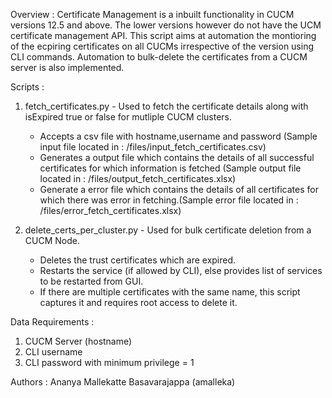 Overview : 
Certificate Management is a inbuilt functionality in CUCM versions 12.5 and above.
The lower versions however do not have the UCM certificate management API.
This script aims at automation the montioring of the ecpiring certificates on all CUCMs irrespective of the version using CLI commands.
Automation to bulk-delete the certificates from a CUCM server is also implemented.

Scripts : 
1. fetch_certificates.py - Used to fetch the certificate details along with isExpired true or false for mutliple CUCM clusters.
    - Accepts a csv file with hostname,username and password (Sample input file located in : /files/input_fetch_certificates.csv)
    - Generates a output file which contains the details of all successful certificates for which information is fetched (Sample output file located in : /files/output_fetch_certificates.xlsx)
    - Generate a error file which contains the details of all certificates for which there was error in fetching.(Sample error file located in : /files/error_fetch_certificates.xlsx)

2. delete_certs_per_cluster.py - Used for bulk certificate deletion from a CUCM Node.
    - Deletes the trust certificates which are expired.
    - Restarts the service (if allowed by CLI), else provides list of services to be restarted from GUI.
    - If there are multiple certificates with the same name, this script captures it and requires root access to delete it.

Data Requirements : 
1. CUCM Server (hostname)
2. CLI username
3. CLI password with minimum privilege = 1

Authors : 
Ananya Mallekatte Basavarajappa (amalleka)
